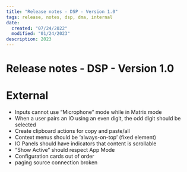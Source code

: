 ```yaml
---
title: "Release notes - DSP - Version 1.0"
tags: release, notes, dsp, dma, internal
date:
  created: "07/24/2022"
  modified: "01/24/2023"
description: 2023
---
```


# Release notes - DSP - Version 1.0

# External
* Inputs cannot use “Microphone” mode while in Matrix mode
* When a user pairs an IO using an even digit, the odd digit should be selected
* Create clipboard actions for copy and paste/all
* Context menus should be ‘always-on-top’ (fixed element)
* IO Panels should have indicators that content is scrollable
* “Show Active” should respect App Mode
* Configuration cards out of order
* paging source connection broken
